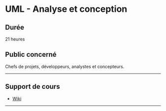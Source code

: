 # UML - Analyse et conception

## Durée

21 heures

## Public concerné

Chefs de projets, développeurs, analystes et concepteurs.

___

## Support de cours

* [Wiki](https://github.com/seeren-training/UML/wiki)

___